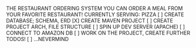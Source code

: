 THE RESTAURANT ORDERING SYSTEM
YOU CAN ORDER A MEAL FROM YOUR FAVORITE RESTAURANT!
CURRENTLY SERVING: PIZZA
[ ] CREATE DATABASE; SCHEMA, ERD
[X] CREATE MAVEN PROJECT
[ ] CREATE PROJECT ARCH, FILE STRUCTURE
[ ] SPIN UP DEV SERVER (APACHE)
[ ] CONNECT TO AMAZON DB
[ ] WORK ON THE PROJECT, CREATE FURTHER TODOS!
[ ] ...NEVERMIND
